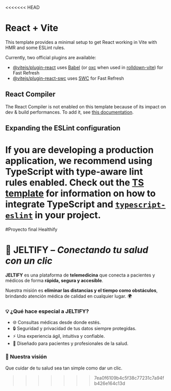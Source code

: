 <<<<<<< HEAD
# React + Vite

This template provides a minimal setup to get React working in Vite with HMR and some ESLint rules.

Currently, two official plugins are available:

- [@vitejs/plugin-react](https://github.com/vitejs/vite-plugin-react/blob/main/packages/plugin-react) uses [Babel](https://babeljs.io/) (or [oxc](https://oxc.rs) when used in [rolldown-vite](https://vite.dev/guide/rolldown)) for Fast Refresh
- [@vitejs/plugin-react-swc](https://github.com/vitejs/vite-plugin-react/blob/main/packages/plugin-react-swc) uses [SWC](https://swc.rs/) for Fast Refresh

## React Compiler

The React Compiler is not enabled on this template because of its impact on dev & build performances. To add it, see [this documentation](https://react.dev/learn/react-compiler/installation).

## Expanding the ESLint configuration

If you are developing a production application, we recommend using TypeScript with type-aware lint rules enabled. Check out the [TS template](https://github.com/vitejs/vite/tree/main/packages/create-vite/template-react-ts) for information on how to integrate TypeScript and [`typescript-eslint`](https://typescript-eslint.io) in your project.
=======
#Proyecto final Healthify

# 🚀 JELTIFY – *Conectando tu salud con un clic*

**JELTIFY** es una plataforma de **telemedicina** que conecta a pacientes y médicos de forma **rápida, segura y accesible**.

Nuestra misión es **eliminar las distancias y el tiempo como obstáculos**, brindando atención médica de calidad en cualquier lugar. 🌍

### 💡 ¿Qué hace especial a JELTIFY?

* 🌐 Consultas médicas desde donde estés.
* 🔒 Seguridad y privacidad de tus datos siempre protegidas.
* ⚡ Una experiencia ágil, intuitiva y confiable.
* 🤝 Diseñado para pacientes y profesionales de la salud.

### 🌱 Nuestra visión

Que cuidar de tu salud sea tan simple como dar un clic.
>>>>>>> 7ea0f6109b4c5f38c77231c7a94fb426e164c13d
